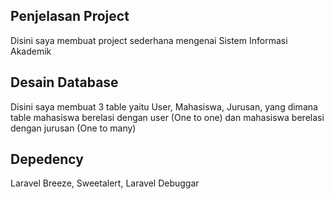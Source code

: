 ## Penjelasan Project

Disini saya membuat project sederhana mengenai Sistem Informasi Akademik

## Desain Database

Disini saya membuat 3 table yaitu User, Mahasiswa, Jurusan, yang dimana table mahasiswa berelasi dengan user (One to one) dan mahasiswa berelasi dengan jurusan (One to many)

## Depedency

Laravel Breeze, Sweetalert, Laravel Debuggar
